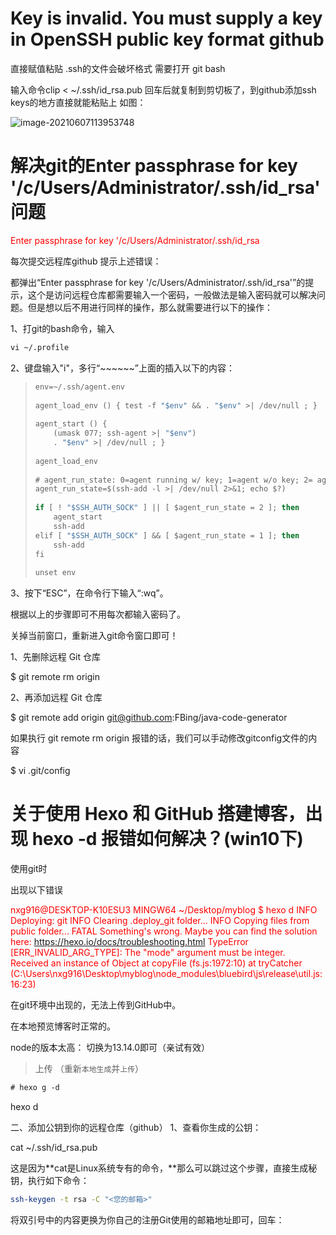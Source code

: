 # Key is invalid. You must supply a key in OpenSSH public key format github

直接赋值粘贴 .ssh的文件会破坏格式
需要打开 git bash

输入命令clip < ~/.ssh/id_rsa.pub
回车后就复制到剪切板了，到github添加ssh keys的地方直接就能粘贴上
如图：



![image-20210607113953748](C:\Users\caohan\AppData\Roaming\Typora\typora-user-images\image-20210607113953748.png)

# 解决git的Enter passphrase for key '/c/Users/Administrator/.ssh/id_rsa'问题

<span style='color:red;'>Enter passphrase for key '/c/Users/Administrator/.ssh/id_rsa</span>



每次提交远程库github 提示上述错误：

都弹出“Enter passphrase for key '/c/Users/Administrator/.ssh/id_rsa'”的提示，这个是访问远程仓库都需要输入一个密码，一般做法是输入密码就可以解决问题。但是想以后不用进行同样的操作，那么就需要进行以下的操作：

1、打git的bash命令，输入 

```vb
vi ~/.profile
```

2、键盘输入"i"，多行“~~~~~~”上面的插入以下的内容：

> ```vb
> env=~/.ssh/agent.env
>  
> agent_load_env () { test -f "$env" && . "$env" >| /dev/null ; }
>  
> agent_start () {
>     (umask 077; ssh-agent >| "$env")
>     . "$env" >| /dev/null ; }
>  
> agent_load_env
>  
> # agent_run_state: 0=agent running w/ key; 1=agent w/o key; 2= agent not running
> agent_run_state=$(ssh-add -l >| /dev/null 2>&1; echo $?)
>  
> if [ ! "$SSH_AUTH_SOCK" ] || [ $agent_run_state = 2 ]; then
>     agent_start
>     ssh-add
> elif [ "$SSH_AUTH_SOCK" ] && [ $agent_run_state = 1 ]; then
>     ssh-add
> fi
>  
> unset env
> ```

3、按下“ESC”，在命令行下输入“:wq”。

根据以上的步骤即可不用每次都输入密码了。



关掉当前窗口，重新进入git命令窗口即可！







1、先删除远程 Git 仓库

$ git remote rm origin

2、再添加远程 Git 仓库

$ git remote add origin git@github.com:FBing/java-code-generator

如果执行 git remote rm origin 报错的话，我们可以手动修改gitconfig文件的内容

$ vi .git/config


# 关于使用 Hexo 和 GitHub 搭建博客，出现 hexo -d 报错如何解决？(win10下)

使用git时

出现以下错误

<span style='color:red;'>nxg916@DESKTOP-K10ESU3 MINGW64 ~/Desktop/myblog
$ hexo d
INFO  Deploying: git
INFO  Clearing .deploy_git folder...
INFO  Copying files from public folder...
FATAL Something's wrong. Maybe you can find the solution here: https://hexo.io/docs/troubleshooting.html
TypeError [ERR_INVALID_ARG_TYPE]: The "mode" argument must be integer. Received an instance of Object
    at copyFile (fs.js:1972:10)
    at tryCatcher (C:\Users\nxg916\Desktop\myblog\node_modules\bluebird\js\release\util.js:16:23)</span>
    

在git环境中出现的，无法上传到GitHub中。

在本地预览博客时正常的。

 

node的版本太高： 切换为13.14.0即可（亲试有效）

> 上传 （重新`本地生成`并`上传`）

```vb
# hexo g -d
```

hexo d

二、添加公钥到你的远程仓库（github）
1、查看你生成的公钥：

cat ~/.ssh/id_rsa.pub





这是因为**cat是Linux系统专有的命令，**那么可以跳过这个步骤，直接生成秘钥，执行如下命令：

```bash
ssh-keygen -t rsa -C "<您的邮箱>"
```

 将双引号中的内容更换为你自己的注册Git使用的邮箱地址即可，回车：